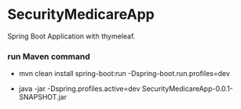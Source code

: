 # SecurityMedicareApp
Spring Boot Application with thymeleaf.


### run Maven command
- mvn clean install spring-boot:run -Dspring-boot.run.profiles=dev

- java -jar -Dspring.profiles.active=dev SecurityMedicareApp-0.0.1-SNAPSHOT.jar

